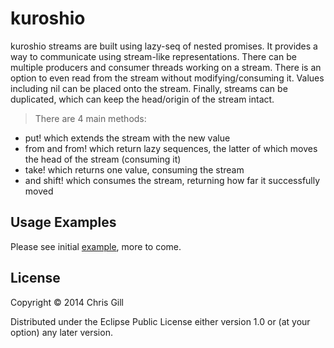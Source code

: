 # kuroshio

kuroshio streams are built using lazy-seq of nested promises. It provides a way to communicate using stream-like representations. There can be multiple producers and consumer threads working on a stream. There is an option to even read from the stream without modifying/consuming it. Values including nil can be placed onto the stream. Finally, streams can be duplicated, which can keep the head/origin of the stream intact.

> There are 4 main methods: 
- put! which extends the stream with the new value
- from and from! which return lazy sequences, the latter of which moves the head of the stream (consuming it)
- take! which returns one value, consuming the stream
- and shift! which consumes the stream, returning how far it successfully moved


## Usage Examples

Please see initial [example](https://github.com/viperscape/kuroshio/tree/master/examples), more to come.


## License

Copyright © 2014 Chris Gill

Distributed under the Eclipse Public License either version 1.0 or (at
your option) any later version.
